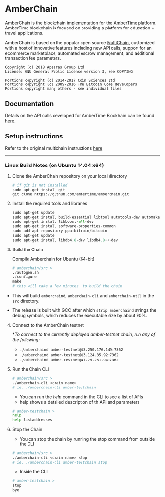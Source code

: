 AmberChain
==========

AmberChain is the blockchain implementation for the [AmberTime](https://ambertime.org/) platform. AmberTime blockchain is focused on providing a platform for education + travel applications.

AmberChain is based on the popular open source [MultiChain](http://www.multichain.com/), customized with a host of innovative features including new API calls, support for an ecommerce marketplace, automated escrow management, and additional transaction fee parameters.

    Copyright (c) 2018 Apsaras Group Ltd
    License: GNU General Public License version 3, see COPYING

    Portions copyright (c) 2014-2017 Coin Sciences Ltd
    Portions copyright (c) 2009-2016 The Bitcoin Core developers
    Portions copyright many others - see individual files

## Documentation

Details on the API calls developed for AmberTime Blockhain can be found [here](https://github.com/ambertime/amberchain/blob/amber-dev/docs/AmberTime%20Blockchain%20Documentation_v1.3.pdf).

## Setup instructions

Refer to the original multichain instructions [here](multichain-README.md)

-----------------------------

### Linux Build Notes (on Ubuntu 14.04 x64)


1. Clone the AmberChain repository on your local directory
    ```python
    # if git is not installed
    sudo apt-get install git
    git clone https://github.com/ambertime/amberchain.git
    ```

2.  Install the required tools and libraries
    ```python
    sudo apt-get update
    sudo apt-get install build-essential libtool autotools-dev automake pkg-config libssl-dev libevent-dev bsdmainutils
    sudo apt-get install libboost-all-dev
    sudo apt-get install software-properties-common
    sudo add-apt-repository ppa:bitcoin/bitcoin
    sudo apt-get update
    sudo apt-get install libdb4.8-dev libdb4.8++-dev
    ```

3. Build the Chain 
    
    Compile Amberchain for Ubuntu (64-bit)
    ```python
    # amberchain/src >
    ./autogen.sh
    ./configure
    make
    # this will take a few minutes  to build the chain
    ```
* This will build `amberchaind`, `amberchain-cli` and `amberchain-util` in the `src` directory.

* The release is built with GCC after which `strip amberchaind` strings the debug symbols, which reduces the executable size by about 90%.

4. Connect to the AmberChain testnet 

    **To connect to the currently deployed amber-testnet chain, run any of the following:*
    *   `./amberchaind amber-testnet@13.250.176.149:7362`
    *   `./amberchaind amber-testnet@13.124.35.92:7362`
    *   `./amberchaind amber-testnet@47.75.251.94:7362`

5. Run the Chain CLI
    ```python
    # amberchain/src >
    ./amberchain-cli <chain name>
    # ie: ./amberchain-cli amber-testchain
    ```
    * You can run the _help_ command in the CLI to see a list of APIs
    * help <API name> shows a detailed description of th API and parameters
    ```python
    # amber-testchain >
    help
    help listaddresses 
    ```

6. Stop the Chain

    * You can stop the chain by running the stop command from outside the CLI
    ```python
    # amberchain/src >
    ./amberchain-cli <chain name> stop
    # ie. ./amberchain-cli amber-testchain stop
    ```
    * Inside the CLI 
    ```python
    # amber-testchain >
    stop
    bye
    ```
